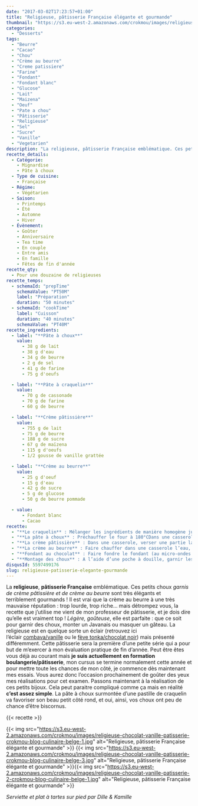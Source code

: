 ```yaml
---
date: "2017-03-02T17:23:57+01:00"
title: "Religieuse, pâtisserie Française élégante et gourmande"
thumbnail: "https://s3.eu-west-2.amazonaws.com/crokmou/images/religieuse-chocolat-vanille-patisserie-crokmou-blog-culinaire-belge-2.jpg"
categories:
  - "Desserts"
tags:
  - "Beurre"
  - "Cacao"
  - "Chou"
  - "Crème au beurre"
  - "Creme patissiere"
  - "Farine"
  - "Fondant"
  - "Fondant blanc"
  - "Glucose"
  - "Lait"
  - "Maizena"
  - "Oeuf"
  - "Pate a chou"
  - "Pâtisserie"
  - "Religieuse"
  - "Sel"
  - "Sucre"
  - "Vanille"
  - "Vegetarien"
description: "La religieuse, pâtisserie Française emblématique. Ces petits choux garnis de crème pâtissière et de crème au beurre sont très élégants et ..."
recette_details:
  - Catégorie:
    - Mignardise
    - Pâte à choux
  - Type de cuisine:
    - Française
  - Régime:
    - Végétarien
  - Saison:
    - Printemps
    - Été
    - Automne
    - Hiver
  - Évènement:
    - Goûter
    - Anniversaire
    - Tea time
    - En couple
    - Entre amis
    - En famille
    - Fêtes de fin d'année
recette_qty:
  - Pour une douzaine de religieuses
recette_temps:
  - schemaId: "prepTime"
    schemaValue: "PT50M"
    label: "Préparation"
    duration: "50 minutes"
  - schemaId: "cookTime"
    label: "Cuisson"
    duration: "40 minutes"
    schemaValue: "PT40M"
recette_ingredients:
  - label: "**Pâte à choux**"
    value:
      - 38 g de lait
      - 38 g d'eau
      - 34 g de beurre
      - 2 g de sel
      - 41 g de farine
      - 75 g d'oeufs

  - label: "**Pâte à craquelin**"
    value:
      - 70 g de cassonade
      - 70 g de farine
      - 60 g de beurre

  - label: "**Crème pâtissière**"
    value:
      - 755 g de lait
      - 75 g de beurre
      - 188 g de sucre
      - 67 g de maïzena
      - 115 g d'oeufs
      - 1/2 gousse de vanille grattée

  - label: "**Crème au beurre**"
    value:
      - 25 g d'oeuf
      - 15 g d'eau
      - 42 g de sucre
      - 5 g de glucose
      - 50 g de beurre pommade

  - value:    
      - Fondant blanc
      - Cacao
recette:
  - "**Le craquelin** : Mélanger les ingrédients de manière homogène jusqu’à former une pâte.Etaler la pâte de manière assez fine entre deux feuilles de papier sulfuriséPlacer au congélateur"
  - "**La pâte à choux** : Préchauffer le four à 180°CDans une casserole, faire chauffer l’eau, le lait, le beurre et le sel. Une fois que l’eau bout, verser la farine et mélanger activement avec une spatule en bois. La pâte va peu à peu former une boule, se détacher des parois et devenir plus ferme, c’est ce qu’on appelle dessécher la pâte.Quand la pâte se décolle bien et vous semble un peu moins humide (je vous avoue que prendre le coup de main et détecter la bonne texture vient avec le temps et les nombreux essais), la transvaser dans le bol de votre batteur ou dans un cul de poule.A l’aide de la feuille (en 1ère vitesse) ou de la spatule, ajouter un par un les oeufs à la préparation. La pâte doit être ni trop liquide, ni trop sèche, elle doit former un « V » lorsque celle-ci coule de la spatule ou de la feuille. Il vaut mieux donc ajouter les oeufs petit à petit pour être certain de ne pas se retrouver avec une soupe. Dresser les choux sur une plaque de cuisson préalablement recouverte de papier sulfurisé. Naturellement il vous faudra en dresser un petit et un plus gros afin de monter les religieuses comme il faut. N’oubliez pas que les choux gonflent à la cuisson, inutile donc de les faire trop gros ! Sortir le craquelin, et à l’aide d’un emporte pièce, découper des ronds de la même taille que les choux (voire un peu plus grand). Enlever le papier sulfurisé et déposer les ronds de craquelin sur les choux correspondants. Enfourner pendant 15/20 minutes environ, tout en surveillant la cuisson. Les choux doivent être dorés. Pour la cuisson des choux, tout dépend des fours, de mon côté j’ai fait pas mal d’essais avant d’arriver à la conclusion qu’il me fallait entrouvrir de quelques millimètres la porte du four à l’aide d’une spatule. Je dispose d’un vieux four, cuisson par le sol et la voûte. Une fois les choux cuits, les sortir du four et les laisser refroidir sur une grille"
  - "**La crème pâtissière** : Dans une casserole, verser une partie lait, le sucre, le beurre, et la vanille (ou autre arômes selon vos goûts).Dans un cul de poule, mélanger la maïzena à l’autre partie du lait. Ajouter ensuite les jaunes d’oeufs et mélanger de nouveau.Lorsque le lait, le sucre et le beurre bouillent, y verser le mélange de lait/maïzena/jaunes d’oeufs. Bien fouetter jusqu’à ce que la crème épaississe et fasse des bulles. A ce moment là, verser rapidement sur un plat préalablement recouvert de papier film. Aplatir la crème au plus possible, cela permettra de la refroidir rapidement. Filmer au contact et mettre au surgélateur (ou congélateur) jusqu’à ce que la crème soit froide."
  - "**La crème au beurre** : Faire chauffer dans une casserole l’eau, le sucre et le glucose à 121°C/125°CCommencer à monter les œufs au batteur quand le sucre atteint 115°CQuand le sirop de sucre atteint la bonne température, le verser sur les œufs et battre jusqu’à refroidissement Incorporer ensuite en première vitesse le beurre pommade, la crème au beurre doit être lisse et crémeuse."
  - "**Fondant au chocolat** : Faire fondre le fondant (au micro-ondes ou dans une casserole) de manière à ce qu’il soit crémeux mais pas liquide. Ajouter le cacao (selon vos goûts) et mélanger à la spatule. Re-chauffer ensuite le fondant jusqu’à ce qu’il soit un peu plus liquide (de manière à l’utiliser correctement) mais toujours brillant : Pour cela le fondant doit être à la température du corps (37°C). Si le fondant est à bonne température mais n’est toujours pas maniable, ajouter un peu (tout petit peu) de sirop 50/50* ou d’eau."
  - "**Montage des choux** : A l’aide d’une poche à douille, garnir les choux (par le dessous) de crème pâtissière.Tremper le dessus des choux dans le fondant au chocolat et enlever l’excédant.Mettre le petit chou sur le gros chou, décorer avec un peu de crème au beurre.   *Sirop 50/50 : Moitié sirop, moitié eau, chauffé jusqu’à ébullition."
disqusId: 5597499176
slug: religieuse-patisserie-elegante-gourmande
---
```


La **religieuse**, **pâtisserie Française** emblématique. Ces petits choux _garnis de crème pâtissière et de crème au beurre_ sont très élégants et terriblement gourmands ! Il est vrai que la crème au beurre à une très mauvaise réputation : trop lourde, trop riche… mais détrompez vous, la recette que j’utilise me vient de mon professeur de pâtisserie, et je dois dire qu’elle est vraiment top ! _Légère, goûteuse_, elle est parfaite : que ce soit pour garnir des choux, monter un Javanais ou masquer un gâteau. La religieuse est en quelque sorte un éclair (retrouvez ici l’éclair [combava/vanille](https://crokmou.com/2015/04/eclairs-combava-et-vanille) ou le [fève tonka/chocolat noir](https://crokmou.com/2014/02/eclairs-feve-tonka-chocolat-noir)) mais présenté différemment. Cette pâtisserie sera la première d’une petite série qui a pour but de m’exercer à mon évaluation pratique de fin d’année. Peut être êtes vous déjà au courant mais **je suis actuellement en formation boulangerie/pâtisserie**, mon cursus se termine normalement cette année et pour mettre toute les chances de mon côté, je commence dès maintenant mes essais. Vous aurez donc l’occasion prochainement de goûter des yeux mes réalisations pour cet examen. Passons maintenant à la réalisation de ces petits bijoux. Cela peut paraitre compliqué comme ça mais en réalité **c’est assez simple**. La pâte à choux surmontée d’une pastille de craquelin va favoriser son beau petit côté rond, et oui, ainsi, vos choux ont peu de chance d’être biscornus.  

{{< recette >}}

{{< img
src="https://s3.eu-west-2.amazonaws.com/crokmou/images/religieuse-chocolat-vanille-patisserie-crokmou-blog-culinaire-belge-1.jpg"
alt="Religieuse, pâtisserie Française élégante et gourmande" >}} {{< img
src="https://s3.eu-west-2.amazonaws.com/crokmou/images/religieuse-chocolat-vanille-patisserie-crokmou-blog-culinaire-belge-3.jpg"
alt="Religieuse, pâtisserie Française élégante et gourmande" >}}{{< img
src="https://s3.eu-west-2.amazonaws.com/crokmou/images/religieuse-chocolat-vanille-patisserie-2-crokmou-blog-culinaire-belge-1.jpg"
alt="Religieuse, pâtisserie Française élégante et gourmande" >}}

_Serviette et plat à tartes sur pied par Dille & Kamille_
